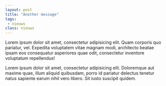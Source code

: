 ```yaml
---
layout: post
title: "Another message"
tags:
 - nieuws
class: nieuws
---
```

Lorem ipsum dolor sit amet, consectetur adipisicing elit. Quam corporis quo pariatur, vel. Expedita voluptatem vitae magnam modi, architecto beatae ipsam eos consequatur asperiores quae odit, consectetur inventore voluptatum repellendus!

Lorem ipsum dolor sit amet, consectetur adipisicing elit. Doloremque aut maxime quae, illum aliquid quibusdam, porro id pariatur delectus tenetur natus sapiente earum nihil vero libero. Sit iusto suscipit quidem.